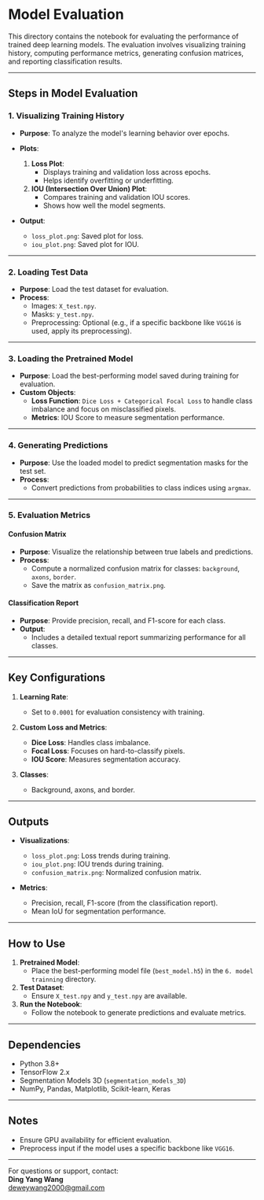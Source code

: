 # **Model Evaluation**

This directory contains the notebook for evaluating the performance of trained deep learning models. The evaluation involves visualizing training history, computing performance metrics, generating confusion matrices, and reporting classification results.

---

## **Steps in Model Evaluation**

### **1. Visualizing Training History**
- **Purpose**: To analyze the model's learning behavior over epochs.
- **Plots**:
  1. **Loss Plot**:
     - Displays training and validation loss across epochs.
     - Helps identify overfitting or underfitting.
  2. **IOU (Intersection Over Union) Plot**:
     - Compares training and validation IOU scores.
     - Shows how well the model segments.

- **Output**:
  - `loss_plot.png`: Saved plot for loss.
  - `iou_plot.png`: Saved plot for IOU.

---

### **2. Loading Test Data**
- **Purpose**: Load the test dataset for evaluation.
- **Process**:
  - Images: `X_test.npy`.
  - Masks: `y_test.npy`.
  - Preprocessing: Optional (e.g., if a specific backbone like `VGG16` is used, apply its preprocessing).

---

### **3. Loading the Pretrained Model**
- **Purpose**: Load the best-performing model saved during training for evaluation.
- **Custom Objects**:
  - **Loss Function**: `Dice Loss + Categorical Focal Loss` to handle class imbalance and focus on misclassified pixels.
  - **Metrics**: IOU Score to measure segmentation performance.

---

### **4. Generating Predictions**
- **Purpose**: Use the loaded model to predict segmentation masks for the test set.
- **Process**:
  - Convert predictions from probabilities to class indices using `argmax`.

---

### **5. Evaluation Metrics**

#### **Confusion Matrix**
- **Purpose**: Visualize the relationship between true labels and predictions.
- **Process**:
  - Compute a normalized confusion matrix for classes: `background`, `axons`, `border`.
  - Save the matrix as `confusion_matrix.png`.

#### **Classification Report**
- **Purpose**: Provide precision, recall, and F1-score for each class.
- **Output**:
  - Includes a detailed textual report summarizing performance for all classes.

---

## **Key Configurations**

1. **Learning Rate**:
   - Set to `0.0001` for evaluation consistency with training.

2. **Custom Loss and Metrics**:
   - **Dice Loss**: Handles class imbalance.
   - **Focal Loss**: Focuses on hard-to-classify pixels.
   - **IOU Score**: Measures segmentation accuracy.

3. **Classes**:
   - Background, axons, and border.

---

## **Outputs**

- **Visualizations**:
  - `loss_plot.png`: Loss trends during training.
  - `iou_plot.png`: IOU trends during training.
  - `confusion_matrix.png`: Normalized confusion matrix.

- **Metrics**:
  - Precision, recall, F1-score (from the classification report).
  - Mean IoU for segmentation performance.

---

## **How to Use**
1. **Pretrained Model**:
   - Place the best-performing model file (`best_model.h5`) in the `6. model trainning` directory.
2. **Test Dataset**:
   - Ensure `X_test.npy` and `y_test.npy` are available.
3. **Run the Notebook**:
   - Follow the notebook to generate predictions and evaluate metrics.

---

## **Dependencies**
- Python 3.8+
- TensorFlow 2.x
- Segmentation Models 3D (`segmentation_models_3D`)
- NumPy, Pandas, Matplotlib, Scikit-learn, Keras

---

## **Notes**
- Ensure GPU availability for efficient evaluation.
- Preprocess input if the model uses a specific backbone like `VGG16`.

---

For questions or support, contact:  
**Ding Yang Wang**  
[deweywang2000@gmail.com](mailto:deweywang2000@gmail.com)
